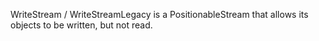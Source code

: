 WriteStream / WriteStreamLegacy is a PositionableStream that allows its 
 objects to be written, but not read.